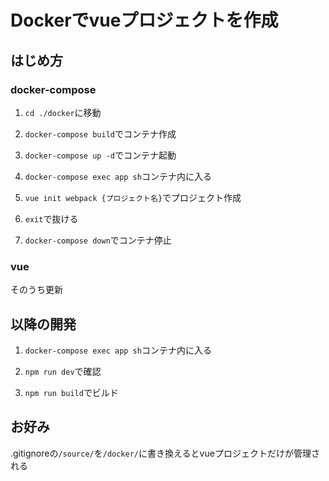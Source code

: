 # Dockerでvueプロジェクトを作成

## はじめ方

### docker-compose

1.  `cd ./docker`に移動

1. `docker-compose build`でコンテナ作成

1. `docker-compose up -d`でコンテナ起動

1. `docker-compose exec app sh`コンテナ内に入る

1. `vue init webpack {プロジェクト名}`でプロジェクト作成

1. `exit`で抜ける

1. `docker-compose down`でコンテナ停止

### vue

そのうち更新

## 以降の開発

1. `docker-compose exec app sh`コンテナ内に入る

1. `npm run dev`で確認

1. `npm run build`でビルド

## お好み
.gitignoreの`/source/`を`/docker/`に書き換えるとvueプロジェクトだけが管理される
